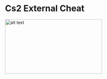 # Cs2 External Cheat

<img src="https://i.hizliresim.com/tfll223.png" alt="alt text" width="320" height="180"> <br><br>

